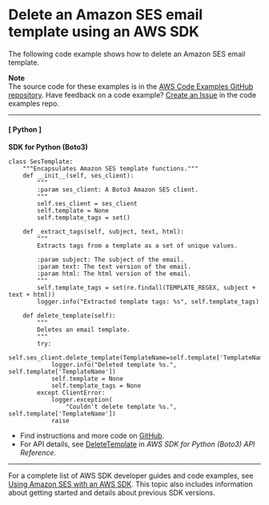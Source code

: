# Delete an Amazon SES email template using an AWS SDK<a name="example_ses_DeleteTemplate_section"></a>

The following code example shows how to delete an Amazon SES email template\.

**Note**  
The source code for these examples is in the [AWS Code Examples GitHub repository](https://github.com/awsdocs/aws-doc-sdk-examples)\. Have feedback on a code example? [Create an Issue](https://github.com/awsdocs/aws-doc-sdk-examples/issues/new/choose) in the code examples repo\. 

------
#### [ Python ]

**SDK for Python \(Boto3\)**  
  

```
class SesTemplate:
    """Encapsulates Amazon SES template functions."""
    def __init__(self, ses_client):
        """
        :param ses_client: A Boto3 Amazon SES client.
        """
        self.ses_client = ses_client
        self.template = None
        self.template_tags = set()

    def _extract_tags(self, subject, text, html):
        """
        Extracts tags from a template as a set of unique values.

        :param subject: The subject of the email.
        :param text: The text version of the email.
        :param html: The html version of the email.
        """
        self.template_tags = set(re.findall(TEMPLATE_REGEX, subject + text + html))
        logger.info("Extracted template tags: %s", self.template_tags)

    def delete_template(self):
        """
        Deletes an email template.
        """
        try:
            self.ses_client.delete_template(TemplateName=self.template['TemplateName'])
            logger.info("Deleted template %s.", self.template['TemplateName'])
            self.template = None
            self.template_tags = None
        except ClientError:
            logger.exception(
                "Couldn't delete template %s.", self.template['TemplateName'])
            raise
```
+  Find instructions and more code on [GitHub](https://github.com/awsdocs/aws-doc-sdk-examples/tree/main/python/example_code/ses#code-examples)\. 
+  For API details, see [DeleteTemplate](https://docs.aws.amazon.com/goto/boto3/email-2010-12-01/DeleteTemplate) in *AWS SDK for Python \(Boto3\) API Reference*\. 

------

For a complete list of AWS SDK developer guides and code examples, see [Using Amazon SES with an AWS SDK](sdk-general-information-section.md)\. This topic also includes information about getting started and details about previous SDK versions\.